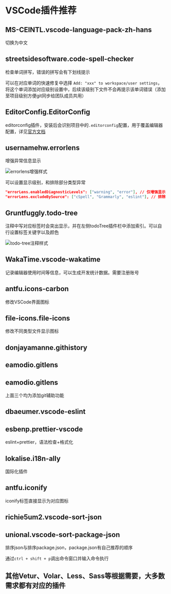 # VSCode插件推荐

## MS-CEINTL.vscode-language-pack-zh-hans

切换为中文

## streetsidesoftware.code-spell-checker

检查单词拼写，错误的拼写会有下划线提示

可以在对应单词的快速修复中选择 `Add: "xxx" to workspace/user settings`，将这个单词添加对应级别设置中，后续该级别下文件不会再提示该单词错误（添加至项目级别方便git同步给团队成员共用）

## EditorConfig.EditorConfig

editorconfig插件，安装后会识别项目中的`.editorconfig`配置，用于覆盖编辑器配置，详见[官方文档](https://editorconfig.org/)

## usernamehw.errorlens

增强异常信息显示

![errorlens增强样式](/tools/vscode-extension-1.png)

可以设置显示级别，和排除部分类型异常

```JSON
"errorLens.enabledDiagnosticLevels": ["warning", "error"], // 仅增强显示警告和错误
"errorLens.excludeBySource": ["cSpell", "Grammarly", "eslint"], // 排除拼写、语法异常
```

## Gruntfuggly.todo-tree

注释中写对应标签时会突出显示，并在左侧todoTree插件栏中添加索引。可以自行设置标签关键字以及颜色

![todo-tree注释样式](/tools/vscode-extension-1.png)



## WakaTime.vscode-wakatime

记录编辑器使用时间等信息，可以生成开发统计数据。需要注册账号

## antfu.icons-carbon

修改VSCode界面图标

## file-icons.file-icons

修改不同类型文件显示图标

## donjayamanne.githistory

## eamodio.gitlens

## eamodio.gitlens

上面三个均为添加git辅助功能

## dbaeumer.vscode-eslint

## esbenp.prettier-vscode

eslint+prettier，语法检查+格式化

## lokalise.i18n-ally

国际化插件

## antfu.iconify

iconify标签直接显示为对应图标

## richie5um2.vscode-sort-json

## unional.vscode-sort-package-json

排序json与排序package.json，package.json有自己推荐的顺序

通过`ctrl + shift + p`调出命令窗口并输入命令执行

## 其他Vetur、Volar、Less、Sass等根据需要，大多数需求都有对应的插件
